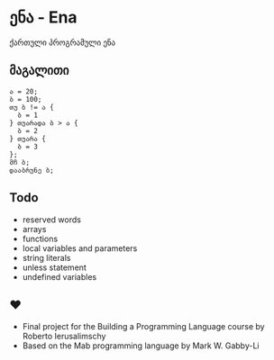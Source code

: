 # ენა - Ena
ქართული პროგრამული ენა

## მაგალითი

```ena
ა = 20;
ბ = 100;
თუ ბ != ა {
  ბ = 1
} თუარადა ბ > ა {
  ბ = 2
} თუარა {
  ბ = 3
};
მჩ ბ;
დააბრუნე ბ;
```

## Todo
- reserved words
- arrays
- functions
- local variables and parameters
- string literals
- unless statement
- undefined variables

## ♥
- Final project for the Building a Programming Language course by Roberto Ierusalimschy
- Based on the Mab programming language by Mark W. Gabby-Li

